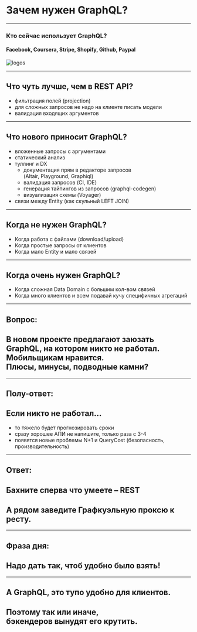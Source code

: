 # Зачем нужен GraphQL?

-----

### Кто сейчас использует GraphQL? <!-- .element: class="green" -->

#### Facebook, Coursera, Stripe, Shopify, Github, Paypal

![logos](https://user-images.githubusercontent.com/1946920/50889858-30ffeb80-1423-11e9-9768-7d247438ac51.png) <!-- .element: style="max-width: 900px;" class="plain" -->

-----

## Что чуть лучше, чем в REST API? <!-- .element: class="orange" -->

- фильтрация полей (projection) <!-- .element: class="fragment" -->
- для сложных запросов не надо на клиенте писать модели <!-- .element: class="fragment" -->
- валидация входящих аргументов <!-- .element: class="fragment" -->

-----

## Что нового приносит GraphQL? <!-- .element: class="green" -->

- вложенные запросы с аргументами <!-- .element: class="fragment" -->
- статический анализ <!-- .element: class="fragment" -->
- туллинг и DX <!-- .element: class="fragment" -->
  - документация прям в редакторе запросов <br/>(Altair, Playground, Graphiql) <!-- .element: class="fragment" -->
  - валидация запросов (CI, IDE) <!-- .element: class="fragment" -->
  - генерация тайпингов из запросов (graphql-codegen) <!-- .element: class="fragment" -->
  - визуализация схемы (Voyager) <!-- .element: class="fragment" -->
- связи между Entity (как скульный LEFT JOIN) <!-- .element: class="fragment" -->

-----

## Когда не нужен GraphQL? <!-- .element: class="red" -->

- Когда работа с файлами (download/upload) <!-- .element: class="fragment" -->
- Когда простые запросы от клиентов <!-- .element: class="fragment" -->
- Когда мало Entity и мало связей <!-- .element: class="fragment" -->

-----

## Когда очень нужен GraphQL? <!-- .element: class="green" -->

- Когда сложная Data Domain c большим кол-вом связей <!-- .element: class="fragment" -->
- Когда много клиентов и всем подавай кучу специфичных агрегаций <!-- .element: class="fragment" -->

-----

## Вопрос: <!-- .element: class="red" -->

## В новом проекте предлагают заюзать GraphQL, на котором никто не работал. Мобильщикам нравится. <br/>Плюсы, минусы, подводные камни?

-----

## Полу-ответ: <!-- .element: class="orange" -->

## Если никто не работал...

- то тяжело будет прогнозировать сроки <!-- .element: class="fragment" -->
- сразу хорошее АПИ не напишите, только раза с 3-4 <!-- .element: class="fragment" -->
- появятся новые проблемы N+1 и QueryCost (безопасность, производительность) <!-- .element: class="fragment" -->

-----

## Ответ:

## Бахните сперва что умеете – REST

## А рядом заведите Графкуэльную проксю к ресту. <!-- .element: class="green" -->

-----

## Фраза дня:

## Надо дать так, чтоб удобно было взять! <!-- .element: class="green" -->

-----

## А GraphQL, это тупо удобно для клиентов.

## Поэтому так или иначе, <br/>бэкендеров вынудят его крутить. <!-- .element: class="red fragment" -->
